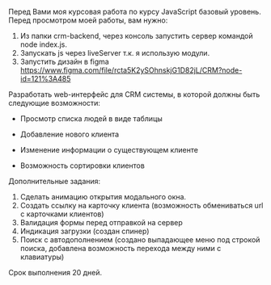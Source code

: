Перед Вами моя курсовая работа по курсу JavaScript базовый уровень.
Перед просмотром моей работы, вам нужно:
1) Из папки crm-backend, через консоль запустить сервер командой node index.js.
2) Запускать js через liveServer т.к. я использую модули.
3) Запустить дизайн в figma https://www.figma.com/file/rcta5K2ySOhnskjG1D82jL/CRM?node-id=121%3A485

Разработать web-интерфейс для CRM системы, в которой должны быть следующие возможности:

 - Просмотр списка людей в виде таблицы

 - Добавление нового клиента

 - Изменение информации о существующем клиенте

 - Возможность сортировки клиентов

Дополнительные задания: 
1) Сделать анимацию открытия модального окна.
2) Создать ссылку на карточку клиента (возможность обмениваться url с карточками клиентов)
3) Валидация формы перед отправкой на сервер
4) Индикация загрузки (создан спинер)
5) Поиск с автодополнением (создано выпадающее меню под строкой поиска, добавлена возможность перехода между ними с клавиатуры)

Срок выполнения 20 дней.